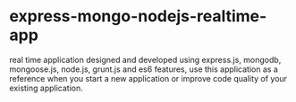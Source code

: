 # express-mongo-nodejs-realtime-app
real time application designed and developed using express.js, mongodb, mongoose.js, node.js, grunt.js and es6 features, use this application as a reference when you start a new application or improve code quality of your existing application.
